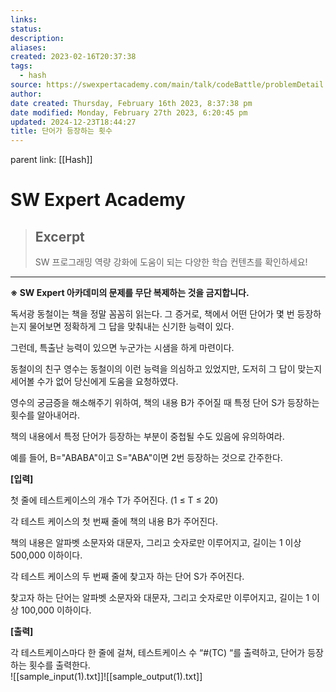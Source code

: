 ```yaml
---
links:
status:
description: 
aliases: 
created: 2023-02-16T20:37:38
tags:
  - hash
source: https://swexpertacademy.com/main/talk/codeBattle/problemDetail.do?contestProbId=AWIoEJzarUwDFAWN&categoryId=AYWab_JKjkwDFAQK&categoryType=BATTLE&battleMainPageIndex=1
author: 
date created: Thursday, February 16th 2023, 8:37:38 pm
date modified: Monday, February 27th 2023, 6:20:45 pm
updated: 2024-12-23T18:44:27
title: 단어가 등장하는 횟수
---
```

parent link: [[Hash]]

# SW Expert Academy

> ## Excerpt
> SW 프로그래밍 역량 강화에 도움이 되는 다양한 학습 컨텐츠를 확인하세요!

---
**※ SW Expert 아카데미의 문제를 무단 복제하는 것을 금지합니다.**

독서광 동철이는 책을 정말 꼼꼼히 읽는다. 그 증거로, 책에서 어떤 단어가 몇 번 등장하는지 물어보면 정확하게 그 답을 맞춰내는 신기한 능력이 있다.

그런데, 특출난 능력이 있으면 누군가는 시샘을 하게 마련이다.

동철이의 친구 영수는 동철이의 이런 능력을 의심하고 있었지만, 도저히 그 답이 맞는지 세어볼 수가 없어 당신에게 도움을 요청하였다.

영수의 궁금증을 해소해주기 위하여, 책의 내용 B가 주어질 때 특정 단어 S가 등장하는 횟수를 알아내어라.

책의 내용에서 특정 단어가 등장하는 부분이 중첩될 수도 있음에 유의하여라.

예를 들어, B="ABABA"이고 S="ABA"이면 2번 등장하는 것으로 간주한다.

**\[입력\]**

첫 줄에 테스트케이스의 개수 T가 주어진다. (1 ≤ T ≤ 20)

각 테스트 케이스의 첫 번째 줄에 책의 내용 B가 주어진다.

책의 내용은 알파벳 소문자와 대문자, 그리고 숫자로만 이루어지고, 길이는 1 이상 500,000 이하이다.

각 테스트 케이스의 두 번째 줄에 찾고자 하는 단어 S가 주어진다.

찾고자 하는 단어는 알파벳 소문자와 대문자, 그리고 숫자로만 이루어지고, 길이는 1 이상 100,000 이하이다.

**\[출력\]**

각 테스트케이스마다 한 줄에 걸쳐, 테스트케이스 수 “#(TC) “를 출력하고, 단어가 등장하는 횟수를 출력한다.  
![[sample_input(1).txt]]![[sample_output(1).txt]]
